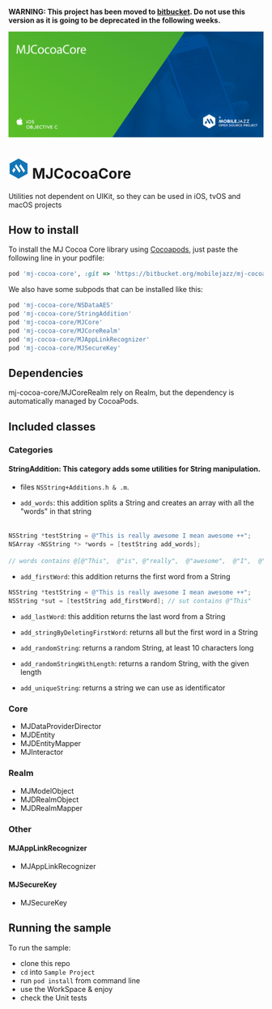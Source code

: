 **WARNING: This project has been moved to [bitbucket](https://bitbucket.org/mobilejazz/mj-cocoa-core). Do not use this version as it is going to be deprecated in the following weeks.**

![MJCocoaCore](https://raw.githubusercontent.com/mobilejazz/metadata/master/images/banners/mobile-jazz-mjcocoacore.png)

# ![Mobile Jazz Badge](https://raw.githubusercontent.com/mobilejazz/metadata/master/images/icons/mj-40x40.png) MJCocoaCore

Utilities not dependent on UIKit, so they can be used in iOS, tvOS and macOS projects


## How to install


To install the MJ Cocoa Core library using [Cocoapods](https://cocoapods.org/), just paste the following line in your podfile:
```ruby
pod 'mj-cocoa-core', :git => 'https://bitbucket.org/mobilejazz/mj-cocoa-core.git', :tag => '1.0.0'
```

We also have some subpods that can be installed like this:
```ruby
pod 'mj-cocoa-core/NSDataAES'
pod 'mj-cocoa-core/StringAddition'
pod 'mj-cocoa-core/MJCore'
pod 'mj-cocoa-core/MJCoreRealm'
pod 'mj-cocoa-core/MJAppLinkRecognizer'
pod 'mj-cocoa-core/MJSecureKey'
```

## Dependencies

mj-cocoa-core/MJCoreRealm rely on Realm, but the dependency is automatically managed by CocoaPods.

## Included classes
### Categories

#### StringAddition: This category adds some utilities for String manipulation.

- files `NSString+Additions.h & .m`. 

- `add_words`: this addition splits a String and creates an array with all the "words" in that string

```objectivec

NSString *testString = @"This is really awesome I mean awesome ++";
NSArray <NSString *> *words = [testString add_words];

// words contains @[@"This",  @"is", @"really",  @"awesome",  @"I",  @"mean",  @"awesome",  @"++"]

```

- `add_firstWord`: this addition returns the first word from a String

```objectivec
NSString *testString = @"This is really awesome I mean awesome ++";
NSString *sut = [testString add_firstWord]; // sut contains @"This"
```

- `add_lastWord`: this addition returns the last word from a String

- `add_stringByDeletingFirstWord`: returns all but the first word in a String

- `add_randomString`: returns a random String, at least 10 characters long

- `add_randomStringWithLength`: returns a random String, with the given length

- `add_uniqueString`: returns a string we can use as identificator

### Core
- MJDataProviderDirector
- MJDEntity
- MJDEntityMapper
- MJInteractor

### Realm
- MJModelObject
- MJDRealmObject
- MJDRealmMapper

### Other
#### MJAppLinkRecognizer
- MJAppLinkRecognizer

#### MJSecureKey

- MJSecureKey

## Running the sample

To run the sample:

- clone this repo
- `cd` into `Sample Project`
- run `pod install` from command line
- use the WorkSpace & enjoy
- check the Unit tests 